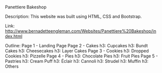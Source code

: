 Panettiere Bakeshop

Description: This website was built using HTML, CSS and Bootstrap.

Link: http://www.bernadetteengleman.com/Websites/Panettiere%20Bakeshop/index.html

Outline:
Page 1 - Landing Page
Page 2 - Cakes
     h3: Cupcakes
     h3:  Bundt Cakes
     h3:  Cheesecakes
     h3:  Layer Cakes
Page 3 - Cookies
     h3:  Dropped Cookies
     h3:  Pizzelle
Page 4 - Pies
     h3:  Chocolate Pies
     h3:  Fruit Pies
Page 5 - Pastries
     h3:  Cream Puff
     h3:  Éclair
     h3:  Cannoli
     h3:  Strudel
     h3:  Muffin
     h3:  Others


